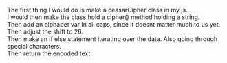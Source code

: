 The first thing I would do is make a ceasarCipher class in my js.   
I would then make the class hold a cipher() method holding a string.   
Then add an alphabet var in all caps, since it doesnt matter much to us yet.
Then adjust the shift to 26.   
Then make an if else statement iterating over the data. Also going through special characters.   
Then return the encoded text.  
